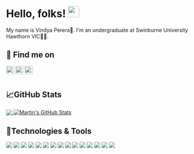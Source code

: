 # Hello, folks! <img src="https://github.com/vindiuom96/vindiuom96/blob/main/wave.gif" width="30px">
My name is Vindya Perera🙂. I'm an undergraduate at Swinburne University Hawthorn VIC👩‍💻.

## 🔗 Find me on 
[<img align="left"  width="22px" src="https://cdn.jsdelivr.net/npm/simple-icons@v3/icons/linkedin.svg" />][linkedin]
[<img align="left"  width="22px" src="https://cdn.jsdelivr.net/npm/simple-icons@3.4.1/icons/hackerrank.svg" />][Hackerrank]
[<img align="left"  width="22px" src="https://cdn.jsdelivr.net/npm/simple-icons@3.4.1/icons/facebook.svg" />][Facebook]
<br>
<br>
## &#x1f4c8;GitHub Stats
<a href="https://github.com/MartinHeinz/MartinHeinz">
  <img align="center" src="https://github-readme-stats.vercel.app/api/top-langs/?username=vindiuom96&langs_count=6,html&title_color=ffffff&text_color=c9cacc&icon_color=2bbc8a&bg_color=1d1f21" />
</a>
<a href="https://github.com/vindiuom96/vindiuom96">
  <img align="center" src="https://github-readme-stats.vercel.app/api?username=vindiuom96&show_icons=true&theme=radical&hide=stars&count_private=true" alt="Martin's GitHub Stats" />
</a>
<br>

## 🔧Technologies & Tools

![](https://img.shields.io/badge/Code-Python-informational?style=flat&logo=python&logoColor=white&color=2bbc8a)
![](https://img.shields.io/badge/Code-Java-informational?style=flat&logo=java&logoColor=white&color=2bbc8a)
![](https://img.shields.io/badge/Frontend-React-informational?style=flat&logo=react&logoColor=white&color=2bbc8a)
![](https://img.shields.io/badge/Frontend-Angular-informational?style=flat&logo=angular&logoColor=white&color=2bbc8a)
![](https://img.shields.io/badge/Backend-SpringBoot-informational?style=flat&logo=springboot&logoColor=white&color=2bbc8a)
![](https://img.shields.io/badge/Backend-Micronaut-informational?style=flat&logo=micronaut&logoColor=white&color=2bbc8a)
![](https://img.shields.io/badge/Api-GraphQL-informational?style=flat&logo=graphql&logoColor=white&color=2bbc8a)
![](https://img.shields.io/badge/Database-MYSQL-informational?style=flat&logo=mysql&logoColor=white&color=2bbc8a)
![](https://img.shields.io/badge/Database-MongoDB-informational?style=flat&logo=mongodb&logoColor=white&color=2bbc8a)
![](https://img.shields.io/badge/Cloud-AWS-informational?style=flat&logo=amazon-aws&logoColor=white&color=2bbc8a)
![](https://img.shields.io/badge/Editor-Pycharm-informational?style=flat&logo=pycharm&logoColor=white&color=2bbc8a)
![](https://img.shields.io/badge/Editor-VSCode-informational?style=flat&logo=visual-studio-code&logoColor=white&color=2bbc8a)
![](https://img.shields.io/badge/DataMining-Weka-informational?style=flat&logo=weka&logoColor=white&color=2bbc8a)
![](https://img.shields.io/badge/Ontology-Protégé-informational?style=flat&logo=protégé&logoColor=white&color=2bbc8a)
![](https://img.shields.io/badge/ImageProcessing-OpenCV-informational?style=flat&logo=opencv&logoColor=white&color=2bbc8a)


   
[linkedin]: https://www.linkedin.com/in/vindya-perera/
[Hackerrank]: https://www.hackerrank.com/VindiPerera96/
[Facebook]: https://www.facebook.com/VindiPerera0896/
